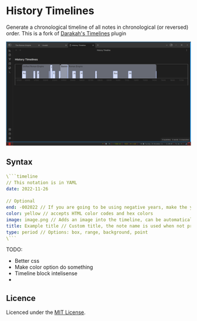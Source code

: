# History Timelines
Generate a chronological timeline of all notes in chronological (or reversed) order. 
This is a fork of [Darakah's Timelines](https://github.com/Darakah/obsidian-timelines) plugin

![](example-vault/screenshot.png)

## Syntax
```yaml
\```timeline
// This notation is in YAML
date: 2022-11-26

// Optional
end: -002022 // If you are going to be using negative years, make the year have six digits, otherwise it will be registered as positive (this is a problem of the Date class in JS)
color: yellow // accepts HTML color codes and hex colors
image: image.png // Adds an image into the timeline, can be automaticaly fetched when using the Banner plugin
title: Example title // Custom title, the note name is used when not provided
type: period // Options: box, range, background, point
\```
```

TODO:
- Better css
- Make color option do something
- Timeline block intelisense
- 

## Licence

Licenced under the [MIT License](https://mit-license.org/).

